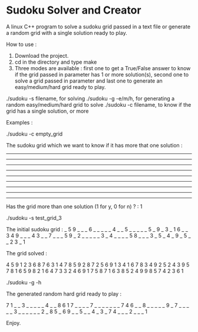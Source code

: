 # Sudoku Solver and Creator

A linux C++ program to solve a sudoku grid passed in a text file or generate a random grid with a single solution ready to play.

How to use :

1) Download the project.
2) cd in the directory and type make
3) Three modes are available : first one to get a True/False answer to know if the grid passed in parameter has 1 or more solution(s), second one to solve a grid passed in parameter and last one to generate an easy/medium/hard grid ready to play.

./sudoku -s filename, for solving
./sudoku -g -e/m/h, for generating a random easy/medium/hard grid to solve
./sudoku -c filename, to know if the grid has a single solution, or more

Examples :

./sudoku -c empty_grid

The sudoku grid which we want to know if it has more that one solution :

_ _ _ _ _ _ _ _ _ 
_ _ _ _ _ _ _ _ _ 
_ _ _ _ _ _ _ _ _ 
_ _ _ _ _ _ _ _ _ 
_ _ _ _ _ _ _ _ _ 
_ _ _ _ _ _ _ _ _ 
_ _ _ _ _ _ _ _ _ 
_ _ _ _ _ _ _ _ _ 
_ _ _ _ _ _ _ _ _ 

Has the grid more than one solution (1 for y, 0 for n) ? : 1

./sudoku -s test_grid_3 

The initial sudoku grid :
_ 5 9 _ _ _ 6 _ _ 
_ _ _ 4 _ _ 5 _ _ 
_ _ _ 5 _ 9 _ 3 _ 
1 6 _ _ 3 4 9 _ _ 
_ 4 3 _ _ 7 _ _ _ 
5 9 _ 2 _ _ _ _ _ 
3 _ 4 _ _ _ _ 5 8 
_ _ _ 3 _ 5 _ 4 _ 
9 _ 5 _ _ 2 3 _ 1 

The grid solved : 

4 5 9 1 2 3 6 8 7 
6 3 1 4 7 8 5 9 2 
8 7 2 5 6 9 1 3 4 
1 6 7 8 3 4 9 2 5 
2 4 3 9 5 7 8 1 6 
5 9 8 2 1 6 4 7 3 
3 2 4 6 9 1 7 5 8 
7 1 6 3 8 5 2 4 9 
9 8 5 7 4 2 3 6 1


./sudoku -g -h

The generated random hard grid ready to play :

7 1 _ _ 3 _ _ _ _ 
_ 4 _ _ 8 6 1 7 _ 
_ _ _ 7 _ _ _ _ _ 
_ _ 7 4 6 _ _ 8 _ 
_ _ _ _ 9 _ 7 _ _ 
_ _ _ 3 _ _ _ _ _ 
_ 2 _ 8 5 _ 6 9 _ 
_ 5 _ _ 4 _ 3 _ 7 
4 _ _ _ 2 _ _ _ 1

Enjoy.
